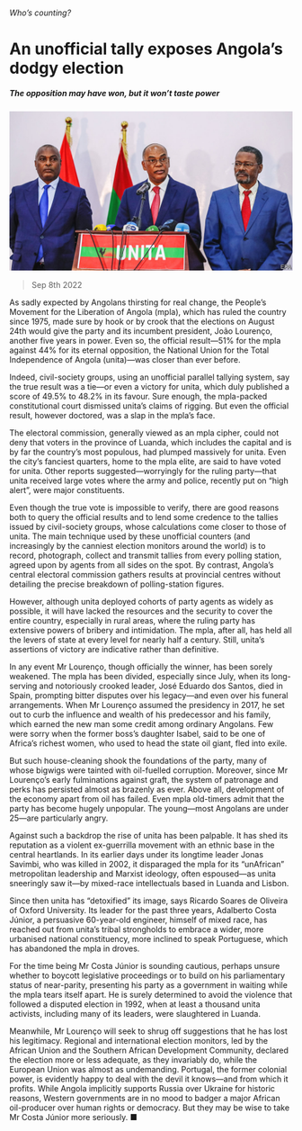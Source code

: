 ###### Who’s counting?

# An unofficial tally exposes Angola’s dodgy election 

##### The opposition may have won, but it won’t taste power 

![image](images/20220910_MAP003.jpg) 

> Sep 8th 2022 

As sadly expected by Angolans thirsting for real change, the People’s Movement for the Liberation of Angola (mpla), which has ruled the country since 1975, made sure by hook or by crook that the elections on August 24th would give the party and its incumbent president, João Lourenço, another five years in power. Even so, the official result—51% for the mpla against 44% for its eternal opposition, the National Union for the Total Independence of Angola (unita)—was closer than ever before.

Indeed, civil-society groups, using an unofficial parallel tallying system, say the true result was a tie—or even a victory for unita, which duly published a score of 49.5% to 48.2% in its favour. Sure enough, the mpla-packed constitutional court dismissed unita’s claims of rigging. But even the official result, however doctored, was a slap in the mpla’s face. 

The electoral commission, generally viewed as an mpla cipher, could not deny that voters in the province of Luanda, which includes the capital and is by far the country’s most populous, had plumped massively for unita. Even the city’s fanciest quarters, home to the mpla elite, are said to have voted for unita. Other reports suggested—worryingly for the ruling party—that unita received large votes where the army and police, recently put on “high alert”, were major constituents.

Even though the true vote is impossible to verify, there are good reasons both to query the official results and to lend some credence to the tallies issued by civil-society groups, whose calculations come closer to those of unita. The main technique used by these unofficial counters (and increasingly by the canniest election monitors around the world) is to record, photograph, collect and transmit tallies from every polling station, agreed upon by agents from all sides on the spot. By contrast, Angola’s central electoral commission gathers results at provincial centres without detailing the precise breakdown of polling-station figures.

However, although unita deployed cohorts of party agents as widely as possible, it will have lacked the resources and the security to cover the entire country, especially in rural areas, where the ruling party has extensive powers of bribery and intimidation. The mpla, after all, has held all the levers of state at every level for nearly half a century. Still, unita’s assertions of victory are indicative rather than definitive. 

In any event Mr Lourenço, though officially the winner, has been sorely weakened. The mpla has been divided, especially since July, when its long-serving and notoriously crooked leader, José Eduardo dos Santos, died in Spain, prompting bitter disputes over his legacy—and even over his funeral arrangements. When Mr Lourenço assumed the presidency in 2017, he set out to curb the influence and wealth of his predecessor and his family, which earned the new man some credit among ordinary Angolans. Few were sorry when the former boss’s daughter Isabel, said to be one of Africa’s richest women, who used to head the state oil giant, fled into exile.

But such house-cleaning shook the foundations of the party, many of whose bigwigs were tainted with oil-fuelled corruption. Moreover, since Mr Lourenço’s early fulminations against graft, the system of patronage and perks has persisted almost as brazenly as ever. Above all, development of the economy apart from oil has failed. Even mpla old-timers admit that the party has become hugely unpopular. The young—most Angolans are under 25—are particularly angry. 

Against such a backdrop the rise of unita has been palpable. It has shed its reputation as a violent ex-guerrilla movement with an ethnic base in the central heartlands. In its earlier days under its longtime leader Jonas Savimbi, who was killed in 2002, it disparaged the mpla for its “unAfrican” metropolitan leadership and Marxist ideology, often espoused—as unita sneeringly saw it—by mixed-race intellectuals based in Luanda and Lisbon. 

Since then unita has “detoxified” its image, says Ricardo Soares de Oliveira of Oxford University. Its leader for the past three years, Adalberto Costa Júnior, a persuasive 60-year-old engineer, himself of mixed race, has reached out from unita’s tribal strongholds to embrace a wider, more urbanised national constituency, more inclined to speak Portuguese, which has abandoned the mpla in droves. 

For the time being Mr Costa Júnior is sounding cautious, perhaps unsure whether to boycott legislative proceedings or to build on his parliamentary status of near-parity, presenting his party as a government in waiting while the mpla tears itself apart. He is surely determined to avoid the violence that followed a disputed election in 1992, when at least a thousand unita activists, including many of its leaders, were slaughtered in Luanda. 

Meanwhile, Mr Lourenço will seek to shrug off suggestions that he has lost his legitimacy. Regional and international election monitors, led by the African Union and the Southern African Development Community, declared the election more or less adequate, as they invariably do, while the European Union was almost as undemanding. Portugal, the former colonial power, is evidently happy to deal with the devil it knows—and from which it profits. While Angola implicitly supports Russia over Ukraine for historic reasons, Western governments are in no mood to badger a major African oil-producer over human rights or democracy. But they may be wise to take Mr Costa Júnior more seriously. ■

